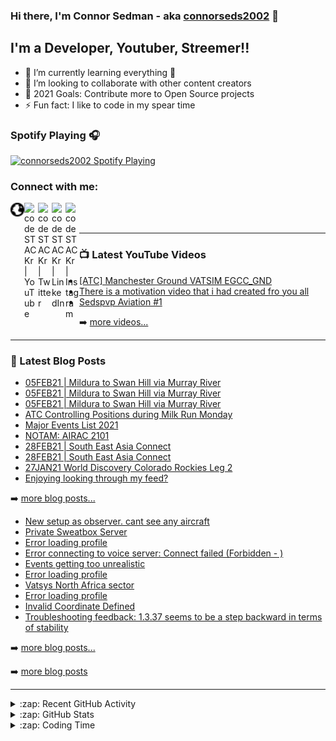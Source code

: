 ### Hi there, I'm Connor Sedman - aka [connorseds2002][website] 👋

## I'm a Developer, Youtuber, Streemer!!

- 🌱 I’m currently learning everything 🤣
- 👯 I’m looking to collaborate with other content creators
- 🥅 2021 Goals: Contribute more to Open Source projects
- ⚡ Fun fact: I like to code in my spear time

### Spotify Playing 🎧

[<img src="https://novatorem.connorseds2002.vercel.app/api/spotify" alt="connorseds2002 Spotify Playing" width="350" />](https://open.spotify.com/user/connor-808)

### Connect with me:

[<img align="left" alt="codeSTACKr.com" width="22px" src="https://raw.githubusercontent.com/iconic/open-iconic/master/svg/globe.svg" />][website]
[<img align="left" alt="codeSTACKr | YouTube" width="22px" src="https://cdn.jsdelivr.net/npm/simple-icons@v3/icons/youtube.svg" />][youtube]
[<img align="left" alt="codeSTACKr | Twitter" width="22px" src="https://cdn.jsdelivr.net/npm/simple-icons@v3/icons/twitter.svg" />][twitter]
[<img align="left" alt="codeSTACKr | LinkedIn" width="22px" src="https://cdn.jsdelivr.net/npm/simple-icons@v3/icons/linkedin.svg" />][linkedin]
[<img align="left" alt="codeSTACKr | Instagram" width="22px" src="https://cdn.jsdelivr.net/npm/simple-icons@v3/icons/instagram.svg" />][instagram]

<br />
<br />

---

### 📺 Latest YouTube Videos

<!-- YOUTUBE:START -->
- [[ATC] Manchester Ground VATSIM EGCC_GND](https://www.youtube.com/watch?v=2gOB_NWOp2o)
- [There is a motivation video that i had created fro you all](https://www.youtube.com/watch?v=cKzpUc_jYaw)
- [Sedspvp Aviation #1](https://www.youtube.com/watch?v=6Z4TeOA4d0A)
<!-- YOUTUBE:END -->

➡️ [more videos...](https://youtube.com/channel/UC6fFV-8lCLLoKYCUAstFbQQ)

---

### 📕 Latest Blog Posts

<!-- BLOG-POST-LIST:START -->
- [05FEB21 | Mildura to Swan Hill via Murray River](https://forums.vatpac.org/calendar/event/1615-05feb21-mildura-to-swan-hill-via-murray-river/?do=findComment&comment=228&tab=comments)
- [05FEB21 | Mildura to Swan Hill via Murray River](https://forums.vatpac.org/calendar/event/1615-05feb21-mildura-to-swan-hill-via-murray-river/?do=findComment&comment=227&tab=comments)
- [05FEB21 | Mildura to Swan Hill via Murray River](https://forums.vatpac.org/calendar/event/1615-05feb21-mildura-to-swan-hill-via-murray-river/?do=findComment&comment=226&tab=comments)
- [ATC Controlling Positions during Milk Run Monday](https://forums.vatpac.org/topic/18543-atc-controlling-positions-during-milk-run-monday/?do=findComment&comment=130833)
- [Major Events List 2021](https://forums.vatpac.org/topic/18457-major-events-list-2021/?do=findComment&comment=130832)
- [NOTAM: AIRAC 2101](https://forums.vatpac.org/topic/18580-notam-airac-2101/?do=findComment&comment=130826)
- [28FEB21 | South East Asia Connect](https://forums.vatpac.org/calendar/event/1635-28feb21-south-east-asia-connect/)
- [28FEB21 | South East Asia Connect](https://forums.vatpac.org/topic/18579-28feb21-south-east-asia-connect/?do=findComment&comment=130823)
- [27JAN21 World Discovery Colorado Rockies Leg 2](https://forums.vatpac.org/calendar/event/1610-27jan21-world-discovery-colorado-rockies-leg-2/?do=findComment&comment=225&tab=comments)
- [Enjoying looking through my feed?](https://forums.vatpac.org/profile/2133-cameron-wilbraham/?status=9&type=status)
<!-- BLOG-POST-LIST:END -->

➡️ [more blog posts...](https://Forums.vatpac.org)
<!-- VATSIM.NET:START -->
- [New setup as observer. cant see any aircraft](https://forums.vatsim.net/topic/30292-new-setup-as-observer-cant-see-any-aircraft/?do=findComment&comment=174696)
- [Private Sweatbox Server](https://forums.vatsim.net/topic/23767-private-sweatbox-server/?do=findComment&comment=174695)
- [Error loading profile](https://forums.vatsim.net/topic/30606-error-loading-profile/?do=findComment&comment=174694)
- [Error connecting to voice server: Connect failed (Forbidden - )](https://forums.vatsim.net/topic/30588-error-connecting-to-voice-server-connect-failed-forbidden/?do=findComment&comment=174693)
- [Events getting too unrealistic](https://forums.vatsim.net/topic/30277-events-getting-too-unrealistic/?do=findComment&comment=174692)
- [Error loading profile](https://forums.vatsim.net/topic/30606-error-loading-profile/?do=findComment&comment=174691)
- [Vatsys North Africa sector](https://forums.vatsim.net/topic/30607-vatsys-north-africa-sector/?do=findComment&comment=174690)
- [Error loading profile](https://forums.vatsim.net/topic/30606-error-loading-profile/?do=findComment&comment=174689)
- [Invalid Coordinate Defined](https://forums.vatsim.net/topic/30605-invalid-coordinate-defined/?do=findComment&comment=174688)
- [Troubleshooting feedback: 1.3.37 seems to be a step backward in terms of stability](https://forums.vatsim.net/topic/30597-troubleshooting-feedback-1337-seems-to-be-a-step-backward-in-terms-of-stability/?do=findComment&comment=174687)
<!-- VATSIM.NET:END -->
➡️ [more blog posts...](https://forums.vatsim.net/)

<!-- IVAO.AERO:START -->
<!-- IVAO.AERO:END -->
➡️ [more blog posts](https://forum.ivao.areo/)

---

<details>
  <summary>:zap: Recent GitHub Activity</summary>
  
<!--START_SECTION:activity-->
1. ❗️ Closed issue [#42](https://github.com/jamesgeorge007/github-activity-readme/issues/42) in [jamesgeorge007/github-activity-readme](https://github.com/jamesgeorge007/github-activity-readme)
2. 🗣 Commented on [#12](https://github.com/Connorseds2002/VATUK-vatsys-dataset/issues/12) in [Connorseds2002/VATUK-vatsys-dataset](https://github.com/Connorseds2002/VATUK-vatsys-dataset)
3. 🎉 Merged PR [#1](https://github.com/Connorseds2002/UK-Sector-File/pull/1) in [Connorseds2002/UK-Sector-File](https://github.com/Connorseds2002/UK-Sector-File)
4. 💪 Opened PR [#1](https://github.com/Connorseds2002/UK-Sector-File/pull/1) in [Connorseds2002/UK-Sector-File](https://github.com/Connorseds2002/UK-Sector-File)
5. 💪 Opened PR [#12](https://github.com/Connorseds2002/VATUK-vatsys-dataset/pull/12) in [Connorseds2002/VATUK-vatsys-dataset](https://github.com/Connorseds2002/VATUK-vatsys-dataset)
6. 💪 Opened PR [#11](https://github.com/Connorseds2002/VATUK-vatsys-dataset/pull/11) in [Connorseds2002/VATUK-vatsys-dataset](https://github.com/Connorseds2002/VATUK-vatsys-dataset)
7. 🗣 Commented on [#9](https://github.com/Connorseds2002/VATUK-vatsys-dataset/issues/9) in [Connorseds2002/VATUK-vatsys-dataset](https://github.com/Connorseds2002/VATUK-vatsys-dataset)
8. ❗️ Opened issue [#10](https://github.com/Connorseds2002/VATUK-vatsys-dataset/issues/10) in [Connorseds2002/VATUK-vatsys-dataset](https://github.com/Connorseds2002/VATUK-vatsys-dataset)
9. 💪 Opened PR [#8](https://github.com/Connorseds2002/VATUK-vatsys-dataset/pull/8) in [Connorseds2002/VATUK-vatsys-dataset](https://github.com/Connorseds2002/VATUK-vatsys-dataset)
10. 🎉 Merged PR [#6](https://github.com/Connorseds2002/VATUK-vatsys-dataset/pull/6) in [Connorseds2002/VATUK-vatsys-dataset](https://github.com/Connorseds2002/VATUK-vatsys-dataset)
<!--END_SECTION:activity-->

</details>

<details>
  <summary>:zap: GitHub Stats</summary>

  <img align="left" alt="connorseds2002's GitHub Stats" src="http://github-readme-stats.connorseds2002.vercel.app/api?username=connorseds2002&show_icons=true&hide_border=true" />
<img align="left" alt="connorseds2002's GitHub Top Langs" src="http://github-readme-stats.connorseds2002.vercel.app/api/top-langs/?username=connorseds2002&layout=compact2&show_icons=true&hide_border=true" />

</details>

<details>
  <summary>:zap: Coding Time</summary>
  <a href="https://wakatime.com"><img src="https://wakatime.com/share/@connorseds2002/fbe24d6b-ddb8-468c-bf02-701ed789a553.png" /></a>

</details>

[website]: https://vatpac.org
[twitter]: https://twitter.com/connorsedman11
[youtube]: https://youtube.com/channel/UC6fFV-8lCLLoKYCUAstFbQQ
[instagram]: https://instagram.com/
[linkedin]: https://linkedin.com/in/
